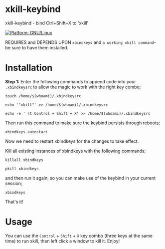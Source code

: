 # xkill-keybind
xkill-keybind - bind Ctrl+Shift+X to 'xkill'

[![Platform: GNU/Linux](https://img.shields.io/badge/platform-GNU/Linux-blue.svg)](www.kernel.org/linux.html)

REQUIRES and DEPENDS UPON ``xbindkeys`` and ``a working xkill command``- be sure to have them installed.

# Installation
**Step 1:**
Enter the following commands to append code into your ``.xbindkeysrc`` to allow the magic to work with the right key combo;

```touch /home/$(whoami)/.xbindkeysrc```

```echo '"xkill"' >> /home/$(whoami)/.xbindkeysrc```

```echo -e ' \t Control + Shift + X' >> /home/$(whoami)/.xbindkeysrc```

Then run this command to make sure the keybind persists through reboots;

``xbindkeys_autostart``

Now we need to restart xbindkeys for the changes to take effect.

Kill all existing instances of xbindkeys with the following commands; 

```killall xbindkeys```

```pkill xbindkeys```

and then run it again, so you can make use of the keybind in your current session;

```xbindkeys```

That's it!

# Usage
You can use the ``Control`` + ``Shift`` + ``X`` key combo (three keys at the same time) to run xkill, then left click a window to kill it. Enjoy!
